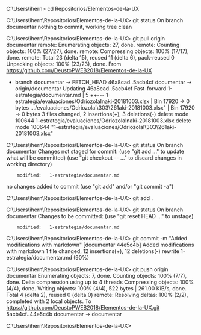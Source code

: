 C:\Users\ihern> cd Repositorios/Elementos-de-la-UX

C:\Users\ihern\Repositorios\Elementos-de-la-UX> git status
On branch documentar
nothing to commit, working tree clean

C:\Users\ihern\Repositorios\Elementos-de-la-UX> git pull origin documentar
remote: Enumerating objects: 27, done.
remote: Counting objects: 100% (27/27), done.
remote: Compressing objects: 100% (17/17), done.
remote: Total 23 (delta 15), reused 11 (delta 6), pack-reused 0
Unpacking objects: 100% (23/23), done.
From https://github.com/DeustoPWEB2018/Elementos-de-la-UX
 * branch            documentar -> FETCH_HEAD
   46a8cad..5acb4cf  documentar -> origin/documentar
Updating 46a8cad..5acb4cf
Fast-forward
 1-estrategia/documentar.md                              |   5 ++---
 1-estrategia/evaluaciones/OdriozolaInaki-20181003.xlsx  | Bin 17920 -> 0 bytes
 .../evaluaciones/OdriozolaI\303\261aki-20181003.xlsx"   | Bin 17920 -> 0 bytes
 3 files changed, 2 insertions(+), 3 deletions(-)
 delete mode 100644 1-estrategia/evaluaciones/OdriozolaInaki-20181003.xlsx
 delete mode 100644 "1-estrategia/evaluaciones/OdriozolaI\303\261aki-20181003.xlsx"

C:\Users\ihern\Repositorios\Elementos-de-la-UX> git status
On branch documentar
Changes not staged for commit:
  (use "git add <file>..." to update what will be committed)
  (use "git checkout -- <file>..." to discard changes in working directory)

        modified:   1-estrategia/documentar.md

no changes added to commit (use "git add" and/or "git commit -a")

C:\Users\ihern\Repositorios\Elementos-de-la-UX> git add .

C:\Users\ihern\Repositorios\Elementos-de-la-UX> git status
On branch documentar
Changes to be committed:
  (use "git reset HEAD <file>..." to unstage)

        modified:   1-estrategia/documentar.md


C:\Users\ihern\Repositorios\Elementos-de-la-UX> git commit -m "Added modifications with markdown"
[documentar 44e5c4b] Added modifications with markdown
 1 file changed, 12 insertions(+), 12 deletions(-)
 rewrite 1-estrategia/documentar.md (90%)

C:\Users\ihern\Repositorios\Elementos-de-la-UX> git push origin documentar
Enumerating objects: 7, done.
Counting objects: 100% (7/7), done.
Delta compression using up to 4 threads
Compressing objects: 100% (4/4), done.
Writing objects: 100% (4/4), 522 bytes | 261.00 KiB/s, done.
Total 4 (delta 2), reused 0 (delta 0)
remote: Resolving deltas: 100% (2/2), completed with 2 local objects.
To https://github.com/DeustoPWEB2018/Elementos-de-la-UX.git
   5acb4cf..44e5c4b  documentar -> documentar

C:\Users\ihern\Repositorios\Elementos-de-la-UX>